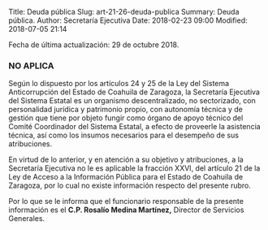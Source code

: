 Title: Deuda pública
Slug: art-21-26-deuda-publica
Summary: Deuda pública.
Author: Secretaría Ejecutiva
Date: 2018-02-23 09:00
Modified: 2018-07-05 21:14


Fecha de última actualización: 29 de octubre 2018.

### NO APLICA

Según lo dispuesto por los artículos 24 y 25 de la Ley del Sistema
Anticorrupción del Estado de Coahuila de Zaragoza, la Secretaría
Ejecutiva del Sistema Estatal es un organismo descentralizado, no
sectorizado, con personalidad jurídica y patrimonio propio, con
autonomía técnica y de gestión que tiene por objeto fungir como órgano
de apoyo técnico del Comité Coordinador del Sistema Estatal, a efecto
de proveerle la asistencia técnica, así como los insumos necesarios
para el desempeño de sus atribuciones.

En virtud de lo anterior, y en atención a su objetivo y atribuciones, a
la Secretaría Ejecutiva no le es aplicable la fracción XXVI, del
artículo 21 de la Ley de Acceso a la Información Pública para el Estado
de Coahuila de Zaragoza, por lo cual no existe información respecto del
presente rubro.

Por lo que se le informa que el funcionario responsable de la presente
información es el **C.P. Rosalío Medina Martínez,** Director de
Servicios Generales.
